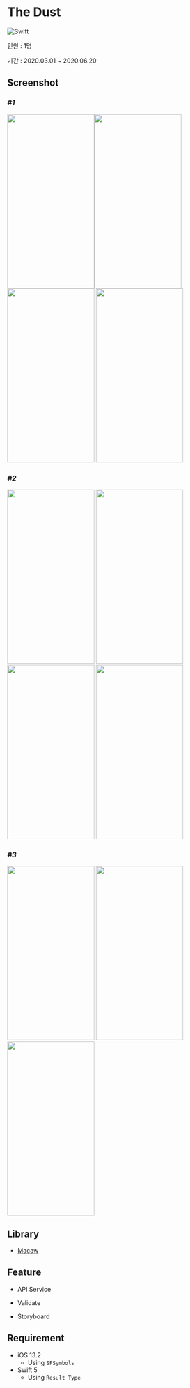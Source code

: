 # __The Dust__

![Swift](http://img.shields.io/badge/Swift-5.2-orange.svg)


인원 : 1명   

기간 : 2020.03.01 ~ 2020.06.20   

## __Screenshot__


### ___#1___
<img src="Take-Off/이미지/Screenshot/LoginController.png" width="200" height="400"><img src="Take-Off/이미지/Screenshot/SignupController.png" width="200" height="400"> <img src="Take-Off/이미지/Screenshot/MainController.gif" width="200" height="400"> <img src="Take-Off/이미지/Screenshot/PostController.png" width="200" height="400"> 


### ___#2___
<img src="Take-Off/이미지/Screenshot/MessageController.png" width="200" height="400"> <img src="Take-Off/이미지/Screenshot/MessageController2.png" width="200" height="400">  <img src="Take-Off/이미지/Screenshot/MessageController3.png" width="200" height="400"> <img src="Take-Off/이미지/Screenshot/MessageController4.png" width="200" height="400"> 


### ___#3___
<img src="Take-Off/이미지/Screenshot/AddPostController.png" width="200" height="400"> <img src="Take-Off/이미지/Screenshot/CalendarController.png" width="200" height="400"> <img src="Take-Off/이미지/Screenshot/UserprofileController.png" width="200" height="400"> 



## __Library__

- [Macaw](https://github.com/exyte/Macaw)

## __Feature__

- API Service

- Validate

- Storyboard

## __Requirement__

- iOS 13.2
    - Using `SFSymbols`
- Swift 5
    - Using `Result Type`

